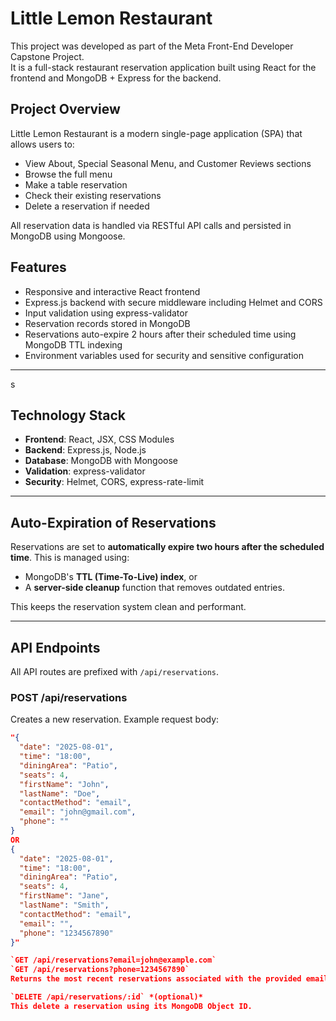 # Little Lemon Restaurant

This project was developed as part of the Meta Front-End Developer Capstone Project.  
It is a full-stack restaurant reservation application built using React for the frontend and MongoDB + Express for the backend.

## Project Overview

Little Lemon Restaurant is a modern single-page application (SPA) that allows users to:

- View About, Special Seasonal Menu, and Customer Reviews sections
- Browse the full menu
- Make a table reservation
- Check their existing reservations
- Delete a reservation if needed

All reservation data is handled via RESTful API calls and persisted in MongoDB using Mongoose.

## Features

- Responsive and interactive React frontend
- Express.js backend with secure middleware including Helmet and CORS
- Input validation using express-validator
- Reservation records stored in MongoDB
- Reservations auto-expire 2 hours after their scheduled time using MongoDB TTL indexing
- Environment variables used for security and sensitive configuration

---
s
## Technology Stack

- **Frontend**: React, JSX, CSS Modules
- **Backend**: Express.js, Node.js
- **Database**: MongoDB with Mongoose
- **Validation**: express-validator
- **Security**: Helmet, CORS, express-rate-limit

---

## Auto-Expiration of Reservations

Reservations are set to **automatically expire two hours after the scheduled time**. This is managed using:

- MongoDB's **TTL (Time-To-Live) index**, or
- A **server-side cleanup** function that removes outdated entries.

This keeps the reservation system clean and performant.

---

## API Endpoints

All API routes are prefixed with `/api/reservations`.

### POST /api/reservations

Creates a new reservation.
Example request body:

```json
"{
  "date": "2025-08-01",
  "time": "18:00",
  "diningArea": "Patio",
  "seats": 4,
  "firstName": "John",
  "lastName": "Doe",
  "contactMethod": "email",
  "email": "john@gmail.com",
  "phone": ""
}
OR
{
  "date": "2025-08-01",
  "time": "18:00",
  "diningArea": "Patio",
  "seats": 4,
  "firstName": "Jane",
  "lastName": "Smith",
  "contactMethod": "email",
  "email": "",
  "phone": "1234567890"
}"

`GET /api/reservations?email=john@example.com`  
`GET /api/reservations?phone=1234567890`  
Returns the most recent reservations associated with the provided email or phone number (up to 10 entries).

`DELETE /api/reservations/:id` *(optional)*  
This delete a reservation using its MongoDB Object ID.
